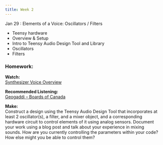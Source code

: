 ```yaml
---
title: Week 2
---
```


Jan 29
: Elements of a Voice: Oscillators / Filters

- Teensy hardware
- Overview & Setup
- Intro to Teensy Audio Design Tool and Library
- Oscillators
- Filters

### Homework:

**Watch:**  
[Synthesizer Voice Overview](https://www.youtube.com/watch?v=c3udLCvoCC0)

**Recommended Listening:**  
[Geogaddi – Boards of Canada](https://www.youtube.com/watch?v=vDkHR80rNtw)

**Make:**  
Construct a design using the Teensy Audio Design Tool that incorporates at least 2 oscillator(s), a filter, and a mixer object, and a corresponding hardware circuit to control elements of it using analog sensors. Document your work using a blog post and talk about your experience in mixing sounds. How are you currently controlling the parameters within your code? How else might you be able to control them?
